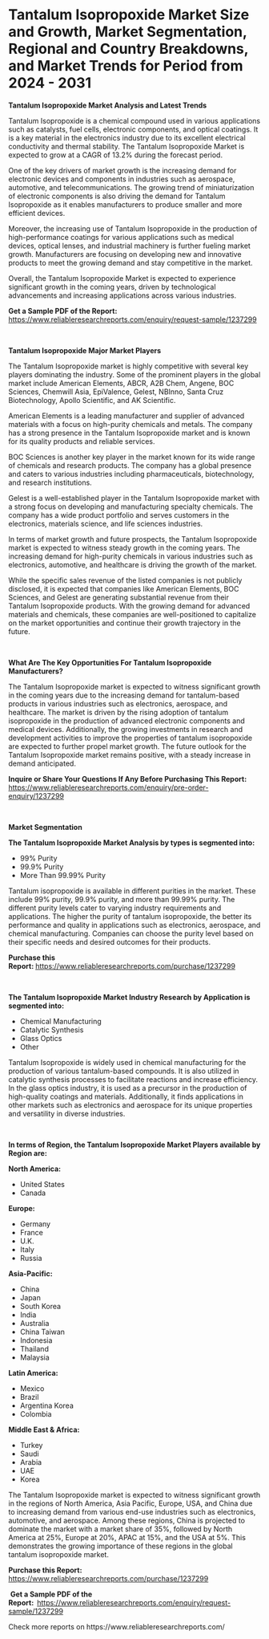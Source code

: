 <p><h1>Tantalum Isopropoxide Market Size and Growth, Market Segmentation, Regional and Country Breakdowns, and Market Trends for Period from 2024 -  2031</h1></p><p><strong>Tantalum Isopropoxide Market Analysis and Latest Trends</strong></p>
<p><p>Tantalum Isopropoxide is a chemical compound used in various applications such as catalysts, fuel cells, electronic components, and optical coatings. It is a key material in the electronics industry due to its excellent electrical conductivity and thermal stability. The Tantalum Isopropoxide Market is expected to grow at a CAGR of 13.2% during the forecast period. </p><p>One of the key drivers of market growth is the increasing demand for electronic devices and components in industries such as aerospace, automotive, and telecommunications. The growing trend of miniaturization of electronic components is also driving the demand for Tantalum Isopropoxide as it enables manufacturers to produce smaller and more efficient devices.</p><p>Moreover, the increasing use of Tantalum Isopropoxide in the production of high-performance coatings for various applications such as medical devices, optical lenses, and industrial machinery is further fueling market growth. Manufacturers are focusing on developing new and innovative products to meet the growing demand and stay competitive in the market.</p><p>Overall, the Tantalum Isopropoxide Market is expected to experience significant growth in the coming years, driven by technological advancements and increasing applications across various industries.</p></p>
<p><strong>Get a Sample PDF of the Report:&nbsp;</strong> <a href="https://www.reliableresearchreports.com/enquiry/request-sample/1237299">https://www.reliableresearchreports.com/enquiry/request-sample/1237299</a></p>
<p>&nbsp;</p>
<p><strong>Tantalum Isopropoxide Major Market Players</strong></p>
<p><p>The Tantalum Isopropoxide market is highly competitive with several key players dominating the industry. Some of the prominent players in the global market include American Elements, ABCR, A2B Chem, Angene, BOC Sciences, Chemwill Asia, EpiValence, Gelest, NBInno, Santa Cruz Biotechnology, Apollo Scientific, and AK Scientific.</p><p>American Elements is a leading manufacturer and supplier of advanced materials with a focus on high-purity chemicals and metals. The company has a strong presence in the Tantalum Isopropoxide market and is known for its quality products and reliable services.</p><p>BOC Sciences is another key player in the market known for its wide range of chemicals and research products. The company has a global presence and caters to various industries including pharmaceuticals, biotechnology, and research institutions.</p><p>Gelest is a well-established player in the Tantalum Isopropoxide market with a strong focus on developing and manufacturing specialty chemicals. The company has a wide product portfolio and serves customers in the electronics, materials science, and life sciences industries.</p><p>In terms of market growth and future prospects, the Tantalum Isopropoxide market is expected to witness steady growth in the coming years. The increasing demand for high-purity chemicals in various industries such as electronics, automotive, and healthcare is driving the growth of the market.</p><p>While the specific sales revenue of the listed companies is not publicly disclosed, it is expected that companies like American Elements, BOC Sciences, and Gelest are generating substantial revenue from their Tantalum Isopropoxide products. With the growing demand for advanced materials and chemicals, these companies are well-positioned to capitalize on the market opportunities and continue their growth trajectory in the future.</p></p>
<p>&nbsp;</p>
<p><strong>What Are The Key Opportunities For Tantalum Isopropoxide Manufacturers?</strong></p>
<p><p>The Tantalum Isopropoxide market is expected to witness significant growth in the coming years due to the increasing demand for tantalum-based products in various industries such as electronics, aerospace, and healthcare. The market is driven by the rising adoption of tantalum isopropoxide in the production of advanced electronic components and medical devices. Additionally, the growing investments in research and development activities to improve the properties of tantalum isopropoxide are expected to further propel market growth. The future outlook for the Tantalum Isopropoxide market remains positive, with a steady increase in demand anticipated.</p></p>
<p><strong>Inquire or Share Your Questions If Any Before Purchasing This Report:</strong> <a href="https://www.reliableresearchreports.com/enquiry/pre-order-enquiry/1237299">https://www.reliableresearchreports.com/enquiry/pre-order-enquiry/1237299</a></p>
<p>&nbsp;</p>
<p><strong>Market Segmentation</strong></p>
<p><strong>The Tantalum Isopropoxide Market Analysis by types is segmented into:</strong></p>
<p><ul><li>99% Purity</li><li>99.9% Purity</li><li>More Than 99.99% Purity</li></ul></p>
<p><p>Tantalum isopropoxide is available in different purities in the market. These include 99% purity, 99.9% purity, and more than 99.99% purity. The different purity levels cater to varying industry requirements and applications. The higher the purity of tantalum isopropoxide, the better its performance and quality in applications such as electronics, aerospace, and chemical manufacturing. Companies can choose the purity level based on their specific needs and desired outcomes for their products.</p></p>
<p><strong>Purchase this Report:&nbsp;</strong><a href="https://www.reliableresearchreports.com/purchase/1237299">https://www.reliableresearchreports.com/purchase/1237299</a></p>
<p>&nbsp;</p>
<p><strong>The Tantalum Isopropoxide Market Industry Research by Application is segmented into:</strong></p>
<p><ul><li>Chemical Manufacturing</li><li>Catalytic Synthesis</li><li>Glass Optics</li><li>Other</li></ul></p>
<p><p>Tantalum Isopropoxide is widely used in chemical manufacturing for the production of various tantalum-based compounds. It is also utilized in catalytic synthesis processes to facilitate reactions and increase efficiency. In the glass optics industry, it is used as a precursor in the production of high-quality coatings and materials. Additionally, it finds applications in other markets such as electronics and aerospace for its unique properties and versatility in diverse industries.</p></p>
<p>&nbsp;</p>
<p><strong>In terms of Region, the Tantalum Isopropoxide Market Players available by Region are:</strong></p>
<p>
    <p> <strong> North America: </strong>
        <ul>
            <li>United States</li>
            <li>Canada</li>
        </ul>
        </p> 
    <p> <strong> Europe: </strong>
        <ul>
            <li>Germany</li>
            <li>France</li>
            <li>U.K.</li>
            <li>Italy</li>
            <li>Russia</li>
        </ul>
        </p> 
    <p> <strong> Asia-Pacific: </strong>
        <ul>
            <li>China</li>
            <li>Japan</li>
            <li>South Korea</li>
            <li>India</li>
            <li>Australia</li>
            <li>China Taiwan</li>
            <li>Indonesia</li>
            <li>Thailand</li>
            <li>Malaysia</li>
        </ul>
        </p> 
    <p> <strong> Latin America: </strong>
        <ul>
            <li>Mexico</li>
            <li>Brazil</li>
            <li>Argentina Korea</li>
            <li>Colombia</li>
        </ul>
        </p> 
    <p> <strong> Middle East & Africa: </strong>
        <ul>
            <li>Turkey</li>
            <li>Saudi</li>
            <li>Arabia</li>
            <li>UAE</li>
            <li>Korea</li>
        </ul>
    </p>
    </p>
<p><p>The Tantalum Isopropoxide market is expected to witness significant growth in the regions of North America, Asia Pacific, Europe, USA, and China due to increasing demand from various end-use industries such as electronics, automotive, and aerospace. Among these regions, China is projected to dominate the market with a market share of 35%, followed by North America at 25%, Europe at 20%, APAC at 15%, and the USA at 5%. This demonstrates the growing importance of these regions in the global tantalum isopropoxide market.</p></p>
<p><strong>Purchase this Report: </strong><a href="https://www.reliableresearchreports.com/purchase/1237299">https://www.reliableresearchreports.com/purchase/1237299</a></p>
<p>&nbsp;<strong>Get a Sample PDF of the Report:&nbsp;&nbsp;</strong><a href="https://www.reliableresearchreports.com/enquiry/request-sample/1237299">https://www.reliableresearchreports.com/enquiry/request-sample/1237299</a></p>
<p><strong></strong></p>
<p>Check more reports on https://www.reliableresearchreports.com/</p>